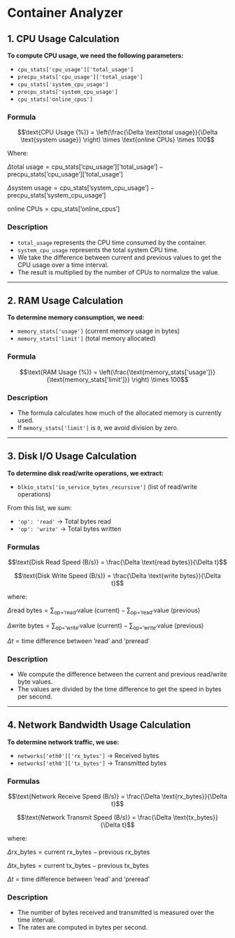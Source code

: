 # Container Analyzer

## **1. CPU Usage Calculation**

**To compute CPU usage, we need the following parameters:**

- `cpu_stats['cpu_usage']['total_usage']`
- `precpu_stats['cpu_usage']['total_usage']`
- `cpu_stats['system_cpu_usage']`
- `precpu_stats['system_cpu_usage']`
- `cpu_stats['online_cpus']`

### **Formula**

$$\text{CPU Usage (%)} = \left(\frac{\Delta \text{total usage}}{\Delta \text{system usage}} \right) \times \text{online CPUs} \times 100$$

Where:

$\Delta \text{total usage} = \text{cpu_stats['cpu_usage']['total_usage']} - \text{precpu_stats['cpu_usage']['total_usage']}$

$\Delta \text{system usage} = \text{cpu_stats['system_cpu_usage']} - \text{precpu_stats['system_cpu_usage']}$

$\text{online CPUs} = \text{cpu_stats['online_cpus']}$

### **Description**

- `total_usage` represents the CPU time consumed by the container.
- `system_cpu_usage` represents the total system CPU time.
- We take the difference between current and previous values to get the CPU usage over a time interval.
- The result is multiplied by the number of CPUs to normalize the value.

---

## **2. RAM Usage Calculation**

**To determine memory consumption, we need:**

- `memory_stats['usage']` (current memory usage in bytes)
- `memory_stats['limit']` (total memory allocated)

### **Formula**

$$\text{RAM Usage (%)} = \left(\frac{\text{memory_stats['usage']}}{\text{memory_stats['limit']}} \right) \times 100$$

### **Description**
- The formula calculates how much of the allocated memory is currently used.
- If `memory_stats['limit']` is `0`, we avoid division by zero.

---

## **3. Disk I/O Usage Calculation**

**To determine disk read/write operations, we extract:**

- `blkio_stats['io_service_bytes_recursive']` (list of read/write operations)

From this list, we sum:

- `'op': 'read'` → Total bytes read
- `'op': 'write'` → Total bytes written

### **Formulas**
$$\text{Disk Read Speed (B/s)} = \frac{\Delta \text{read bytes}}{\Delta t}$$

$$\text{Disk Write Speed (B/s)} = \frac{\Delta \text{write bytes}}{\Delta t}$$

where:

$\Delta \text{read bytes} = \sum_{\text{op='read'}} \text{value (current)} - \sum_{\text{op='read'}} \text{value (previous)}$

$\Delta \text{write bytes} = \sum_{\text{op='write'}} \text{value (current)} - \sum_{\text{op='write'}} \text{value (previous)}$

$\Delta t = \text{time difference between 'read' and 'preread'}$

### **Description**

- We compute the difference between the current and previous read/write byte values.
- The values are divided by the time difference to get the speed in bytes per second.

---

## **4. Network Bandwidth Usage Calculation**

**To determine network traffic, we use:**

- `networks['eth0']['rx_bytes']` → Received bytes
- `networks['eth0']['tx_bytes']` → Transmitted bytes

### **Formulas**


$$\text{Network Receive Speed (B/s)} = \frac{\Delta \text{rx_bytes}}{\Delta t}$$

$$\text{Network Transmit Speed (B/s)} = \frac{\Delta \text{tx_bytes}}{\Delta t}$$

where:

$\Delta \text{rx_bytes} = \text{current rx_bytes} - \text{previous rx_bytes}$

$\Delta \text{tx_bytes} = \text{current tx_bytes} - \text{previous tx_bytes}$

$\Delta t = \text{time difference between 'read' and 'preread'}$

### **Description**

- The number of bytes received and transmitted is measured over the time interval.
- The rates are computed in bytes per second.
